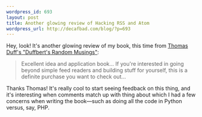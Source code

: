 ```yaml
--- 
wordpress_id: 693
layout: post
title: Another glowing review of Hacking RSS and Atom
wordpress_url: http://decafbad.com/blog/?p=693
---
```

Hey, look!  It's another glowing review of my book, this time from [Thomas Duff's "Duffbert's Random Musings"](http://hostit1.connectria.com/twduff/home.nsf/plinks/TDUF-6GJTYJ):

<blockquote>Excellent idea and application book...  If you're interested in going beyond simple feed readers and building stuff for yourself, this is a definite purchase you want to check out...</blockquote>

Thanks Thomas!  It's really cool to start seeing feedback on this thing, and it's interesting when comments match up with thing about which I had a few concerns when writing the book—such as doing all the code in Python versus, say, PHP.
